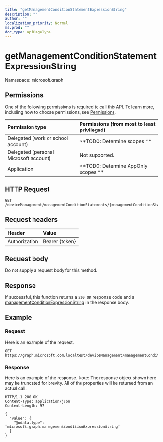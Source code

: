 ```yaml
---
title: "getManagementConditionStatementExpressionString"
description: ""
author: ""
localization_priority: Normal
ms.prod: ""
doc_type: apiPageType
---
```


# getManagementConditionStatementExpressionString

Namespace: microsoft.graph



## Permissions
One of the following permissions is required to call this API. To learn more, including how to choose permissions, see [Permissions](/concepts/permissions-reference.md).

|Permission type|Permissions (from most to least privileged)|
|:---|:---|
|Delegated (work or school account)|**TODO: Determine scopes **|
|Delegated (personal Microsoft account)|Not supported.|
|Application|**TODO: Determine AppOnly scopes **|

## HTTP Request
<!-- {
  "blockType": "ignored"
}
-->
``` http
GET /deviceManagement/managementConditionStatements/{managementConditionStatementId}/getManagementConditionStatementExpressionString
```

## Request headers
|Header|Value|
|:---|:---|
|Authorization|Bearer {token}|

## Request body
Do not supply a request body for this method.

## Response
If successful, this function returns a `200 OK` response code and a [managementConditionExpressionString](../resources/managementconditionexpressionstring.md) in the response body.

## Example

### Request
Here is an example of the request.
<!-- {
  "blockType": "request",
  "name": "managementconditionstatement_getmanagementconditionstatementexpressionstring"
}
-->
``` http
GET https://graph.microsoft.com/localtest/deviceManagement/managementConditionStatements/{managementConditionStatementId}/getManagementConditionStatementExpressionString
```

### Response
Here is an example of the response. Note: The response object shown here may be truncated for brevity. All of the properties will be returned from an actual call.
<!-- {
  "blockType": "response",
  "truncated": true,
  "@odata.type": "microsoft.graph.managementconditionexpressionstring"
}
-->
``` http
HTTP/1.1 200 OK
Content-Type: application/json
Content-Length: 97

{
  "value": {
    "@odata.type": "microsoft.graph.managementConditionExpressionString"
  }
}
```

